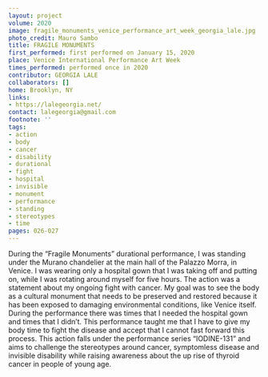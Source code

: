 ```yaml
---
layout: project
volume: 2020
image: fragile_monuments_venice_performance_art_week_georgia_lale.jpg
photo_credit: Mauro Sambo
title: FRAGILE MONUMENTS
first_performed: first performed on January 15, 2020
place: Venice International Performance Art Week
times_performed: performed once in 2020
contributor: GEORGIA LALE
collaborators: []
home: Brooklyn, NY
links:
- https://lalegeorgia.net/
contact: lalegeorgia@gmail.com
footnote: ''
tags:
- action
- body
- cancer
- disability
- durational
- fight
- hospital
- invisible
- monument
- performance
- standing
- stereotypes
- time
pages: 026-027
---
```


During the “Fragile Monuments” durational performance, I was standing under the Murano chandelier at the main hall of the Palazzo Morra, in Venice. I was wearing only a hospital gown that I was taking off and putting on, while I was rotating around myself for five hours. The action was a statement about my ongoing fight with cancer. My goal was to see the body as a cultural monument that needs to be preserved and restored because it has been exposed to damaging environmental conditions, like Venice itself. During the performance there was times that I needed the hospital gown and times that I didn’t. This performance taught me that I have to give my body time to fight the disease and accept that I cannot fast forward this process. This action falls under the performance series “IODINE-131” and aims to challenge the stereotypes around cancer, symptomless disease and invisible disability while raising awareness about the up rise of thyroid cancer in people of young age.
